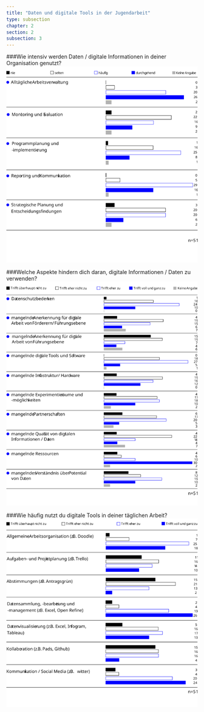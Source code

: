 ```yaml
---
title: "Daten und digitale Tools in der Jugendarbeit"
type: subsection
chapter: 2
section: 2
subsection: 3
---
```


###Wie intensiv werden Daten / digitale Informationen in deiner Organisation genutzt?
![nutzung](/images/10-nutzung-von-daten.svg "nutzung")

###Welche Aspekte hindern dich daran, digitale Informationen / Daten zu verwenden?
![hindernisse](/images/11-hindernisse.svg "hindernisse")

###Wie häufig nutzt du digitale Tools in deiner täglichen Arbeit?
![haeufigkeit](/images/12-haeufigkeit.svg "haeufigkeit")